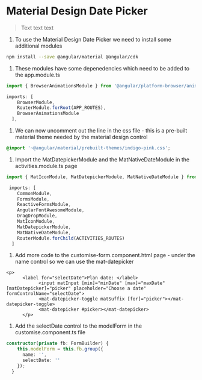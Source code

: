 # Material Design Date Picker

> Text text text

1. To use the Material Design Date Picker we need to install some additional modules

```bash
npm install --save @angular/material @angular/cdk
```

1. These modules have some depenedencies which need to be added to the app.module.ts

```typescript
import { BrowserAnimationsModule } from '@angular/platform-browser/animations';

imports: [
    BrowserModule,
    RouterModule.forRoot(APP_ROUTES),
    BrowserAnimationsModule
  ],
```

1. We can now uncomment out the line in the css file - this is a pre-built material theme needed by the material design control

```css
@import '~@angular/material/prebuilt-themes/indigo-pink.css';
```

1. Import the MatDatepickerModule and the MatNativeDateModule in the activities.module.ts page

```typescript
import { MatIconModule, MatDatepickerModule, MatNativeDateModule } from '@angular/material';

 imports: [
    CommonModule,
    FormsModule,
    ReactiveFormsModule,
    AngularFontAwesomeModule,
    DragDropModule,
    MatIconModule,
    MatDatepickerModule,
    MatNativeDateModule,
    RouterModule.forChild(ACTIVITIES_ROUTES)
  ]
```

1. Add more code to the customise-form.component.html page - under the name control so we can use the mat-datepicker

```markup
<p>
      <label for="selectDate">Plan date: </label>
            <input matInput [min]="minDate" [max]="maxDate" [matDatepicker]="picker" placeholder="Choose a date" formControlName="selectDate">
            <mat-datepicker-toggle matSuffix [for]="picker"></mat-datepicker-toggle>
            <mat-datepicker #picker></mat-datepicker>
      </p>
```

1. Add the selectDate control to the modelForm in the customise.component.ts file

```typescript
constructor(private fb: FormBuilder) {
    this.modelForm = this.fb.group({
      name: '',
      selectDate: ''
    });
  }
```


